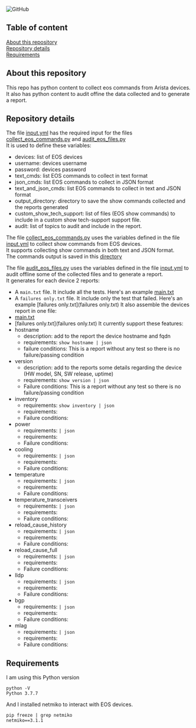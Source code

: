 ![GitHub](https://img.shields.io/github/license/ksator/arista_eos_audit)   
 
## Table of content

[About this repository](#about-this-repository)  
[Repository details](#repository-details)   
[Requirements](#requirements)  

## About this repository 

This repo has python content to collect eos commands from Arista devices.  
It also has python content to audit offine the data collected and to generate a report.  

## Repository details 

The file [input.yml](input.yml) has the required input for the files [collect_eos_commands.py](collect_eos_commands.py) and  [audit_eos_files.py](audit_eos_files.py)   
It is used to define these variables:    
- devices: list of EOS devices
- username: devices username 
- password: devices password
- text_cmds: list EOS commands to collect in text format
- json_cmds: list EOS commands to collect in JSON format
- text_and_json_cmds: list EOS commands to collect in text and JSON format 
- output_directory: directory to save the show commands collected and the reports generated
- custom_show_tech_support: list of files (EOS show commands) to include in a custom show tech-support support file. 
- audit: list of topics to audit and include in the report.  

The file [collect_eos_commands.py](collect_eos_commands.py) uses the variables defined in the file [input.yml](input.yml) to collect show commands from EOS devices.  
It supports collecting show commands in both text and JSON format.  
The commands output is saved in this [directory](output/eos_commands)

The file [audit_eos_files.py](audit_eos_files.py) uses the variables defined in the file [input.yml](input.yml) to audit offline some of the collected files and to generate a report.  
It generates for each device 2 reports: 
- A ```main.txt``` file. It include all the tests. Here's an example [main.txt](main.txt) 
- A ```failures only.txt``` file. It include only the test that failed. Here's an example [failures only.txt](failures only.txt)
It also assemble the devices report in one file: 
- [main.txt](main.txt) 
- [failures only.txt](failures only.txt)
It currently support these features:  
- hostname
  - description: add to the report the device hostname and fqdn 
  - requirements: ```show hostname | json```
  - failure conditions: This is a report without any test so there is no failure/passing condition
- version
  - description: add to the reports some details regarding the device (HW model, SN, SW release, uptime)
  - requirements: ```show version | json```
  - Failure conditions: This is a report without any test so there is no failure/passing condition
- inventory 
  - requirements: ```show inventory | json```
  - requirements:
  - Failure conditions: 
- power 
  - requirements: ```| json```
  - requirements:
  - Failure conditions: 
- cooling
  - requirements: ```| json```
  - requirements:
  - Failure conditions: 
- temperature
  - requirements: ```| json```
  - requirements:
  - Failure conditions: 
- temperature_transceivers
  - requirements: ```| json```
  - requirements:
  - Failure conditions: 
- reload_cause_history
  - requirements: ```| json```
  - requirements:
  - Failure conditions: 
- reload_cause_full
  - requirements: ```| json```
  - requirements:
  - Failure conditions: 
- lldp
  - requirements: ```| json```
  - requirements:
  - Failure conditions: 
- bgp
  - requirements: ```| json```
  - requirements:
  - Failure conditions: 
- mlag
  - requirements: ```| json```
  - requirements:
  - Failure conditions: 
  
## Requirements

I am using this Python version
```
python -V
Python 3.7.7
```
And I installed netmiko to interact with EOS devices.  
```
pip freeze | grep netmiko
netmiko==3.1.1
```


